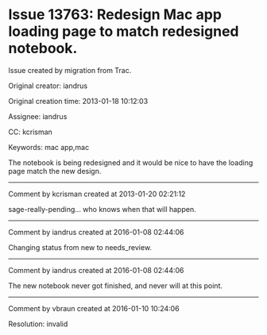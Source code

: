 # Issue 13763: Redesign Mac app loading page to match redesigned notebook.

Issue created by migration from Trac.

Original creator: iandrus

Original creation time: 2013-01-18 10:12:03

Assignee: iandrus

CC:  kcrisman

Keywords: mac app,mac

The notebook is being redesigned and it would be nice to have the loading page match the new design.


---

Comment by kcrisman created at 2013-01-20 02:21:12

sage-really-pending... who knows when that will happen.


---

Comment by iandrus created at 2016-01-08 02:44:06

Changing status from new to needs_review.


---

Comment by iandrus created at 2016-01-08 02:44:06

The new notebook never got finished, and never will at this point.


---

Comment by vbraun created at 2016-01-10 10:24:06

Resolution: invalid
